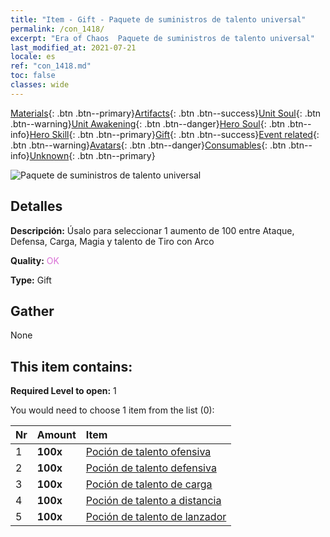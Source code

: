 ```yaml
---
title: "Item - Gift - Paquete de suministros de talento universal"
permalink: /con_1418/
excerpt: "Era of Chaos  Paquete de suministros de talento universal"
last_modified_at: 2021-07-21
locale: es
ref: "con_1418.md"
toc: false
classes: wide
---
```

 [Materials](/ItemsES/){: .btn .btn--primary}[Artifacts](/ItemsES/Artifacts/){: .btn .btn--success}[Unit Soul](/ItemsES/UnitSoul/){: .btn .btn--warning}[Unit Awakening](/ItemsES/UnitAwakening/){: .btn .btn--danger}[Hero Soul](/ItemsES/HeroSoul/){: .btn .btn--info}[Hero Skill](/ItemsES/HeroSkill/){: .btn .btn--primary}[Gift](/ItemsES/Gift/){: .btn .btn--success}[Event related](/ItemsES/Events/){: .btn .btn--warning}[Avatars](/ItemsES/Avatars/){: .btn .btn--danger}[Consumables](/ItemsES/Consumables/){: .btn .btn--info}[Unknown](/ItemsES/Unknown/){: .btn .btn--primary}

 ![Paquete de suministros de talento universal](/images/t/i_907032.png)

## Detalles
 **Descripción:** Úsalo para seleccionar 1 aumento de 100 entre Ataque, Defensa, Carga, Magia y talento de Tiro con Arco

 **Quality:** <span style="color: #DA70D6">OK</span>

 **Type:** Gift

## Gather

  None

## This item contains:

 **Required Level to open:** 1

 You would need to choose 1 item from the list (0):

  | Nr | Amount |     Item    |
  |:---|:-------|:------------|
  | 1 |  **100x** | [Poción de talento ofensiva](/ItemsES/con_786/) |  | 
  | 2 |  **100x** | [Poción de talento defensiva](/ItemsES/con_787/) |  | 
  | 3 |  **100x** | [Poción de talento de carga](/ItemsES/con_788/) |  | 
  | 4 |  **100x** | [Poción de talento a distancia](/ItemsES/con_789/) |  | 
  | 5 |  **100x** | [Poción de talento de lanzador](/ItemsES/con_790/) |  | 
